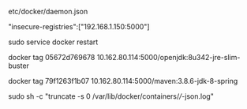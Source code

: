 etc/docker/daemon.json

"insecure-registries":["192.168.1.150:5000"]

sudo service docker restart

docker tag 05672d769678 10.162.80.114:5000/openjdk:8u342-jre-slim-buster

docker tag 79f1263f1b07 10.162.80.114:5000/maven:3.8.6-jdk-8-spring

sudo sh -c "truncate -s 0 /var/lib/docker/containers/*/*-json.log"